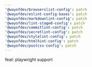 ```yaml
---
'@wayofdev/browserslist-config': patch
'@wayofdev/eslint-config-bases': patch
'@wayofdev/markdownlint-config': patch
'@wayofdev/lint-staged-config': patch
'@wayofdev/commitlint-config': patch
'@wayofdev/secretlint-config': patch
'@wayofdev/stylelint-config': patch
'@wayofdev/htmlhint-config': patch
'@wayofdev/postcss-config': patch
---
```


feat: playwright support
